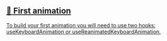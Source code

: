 ## [📄️<!-- --> <!-- -->First animation](/react-native-keyboard-controller/pr-preview/pr-1103/docs/guides/first-animation.md)

[To build your first animation you will need to use two hooks: useKeyboardAnimation or useReanimatedKeyboardAnimation.](/react-native-keyboard-controller/pr-preview/pr-1103/docs/guides/first-animation.md)
